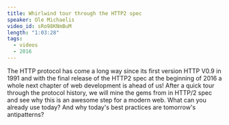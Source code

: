 ```yaml
---
title: Whirlwind tour through the HTTP2 spec
speaker: Ole Michaelis
video_id: sRo98KNmBuM
length: "1:03:28"
tags:
  - videos
  - 2016
---
```


The HTTP protocol has come a long way since its first version HTTP V0.9 in 1991 and with the final release of the HTTP2 spec at the beginning of 2016 a whole next chapter of web development is ahead of us! After a quick tour through the protocol history, we will mine the gems from in HTTP/2 spec and see why this is an awesome step for a modern web. What can you already use today? And why today's best practices are tomorrow's antipatterns?
